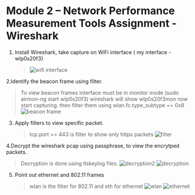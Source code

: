 # Module 2 – Network Performance Measurement Tools Assignment - Wireshark 

1. Install Wireshark, take capture on WiFi interface ( my interface - wlp0s20f3)
   > ![wifi interface](https://github.com/Sharath15eUR/0xAQ/assets/88236255/b0481bdd-3027-481c-ba73-616019795490)
   
2.Identify the beacon frame using filter.
  > To view beacon frames interface must be in monitor mode (sudo airmon-ng start wlp0s20f3)
  wireshark will show wlp0s20f3mon now start capturing. then filter them using wlan.fc.type_subtype == 0x8
   ![beacon frame](https://github.com/Sharath15eUR/0xAQ/assets/88236255/72f02e03-9df7-4999-af76-961a31d5ebc1)

3. Apply filters to view specific packet.
   >tcp.port == 443 is filter to show only https packets
   ![filter](https://github.com/Sharath15eUR/0xAQ/assets/88236255/235129b1-92bf-446d-af69-20f32c0f775b)

4.Decrypt the wireshark pcap using passphrase, to view the encrytped packets. 
   >Decryption is done using tlskeylog files.
   ![decryption2](https://github.com/Sharath15eUR/0xAQ/assets/88236255/65cf27ca-1718-404d-b80c-cde85e33e665)
   ![decryption](https://github.com/Sharath15eUR/0xAQ/assets/88236255/fc3cfca5-1dfb-4a13-9f4f-b473e47a04e7)


5. Point out ethernet and 802.11 frames
   > wlan is the filter for 802.11 and eth for ethernet
   ![wlan](https://github.com/Sharath15eUR/0xAQ/assets/88236255/2e40abf7-667a-4499-910f-e0256908d7a9)
   ![ethernet](https://github.com/Sharath15eUR/0xAQ/assets/88236255/657e2529-0575-4afe-81ca-d7a64e472398)
